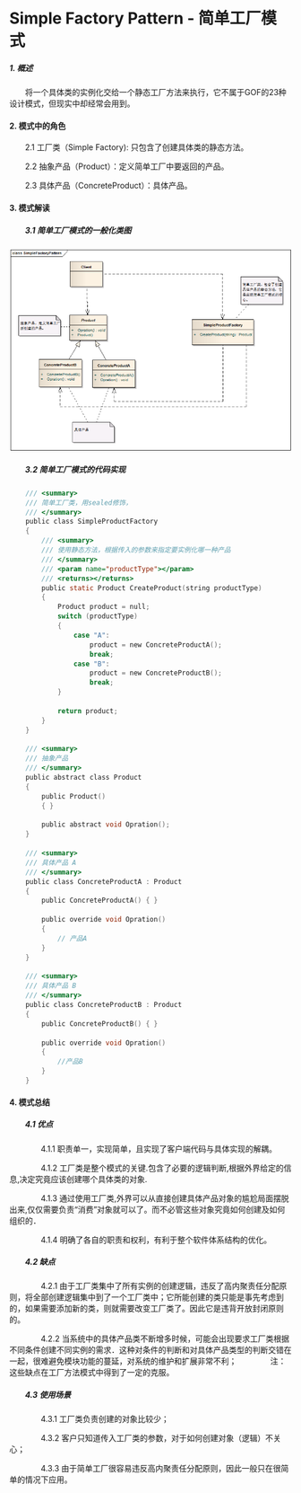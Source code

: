 # Simple Factory Pattern - 简单工厂模式

##### 1. 概述

　　将一个具体类的实例化交给一个静态工厂方法来执行，它不属于GOF的23种设计模式，但现实中却经常会用到。

#### 2. 模式中的角色

　　2.1 工厂类（Simple Factory): 只包含了创建具体类的静态方法。

　　2.2 抽象产品（Product）：定义简单工厂中要返回的产品。

　　2.3 具体产品（ConcreteProduct）：具体产品。

#### 3. 模式解读

##### 　　3.1 简单工厂模式的一般化类图

![](DesignPattern-SimpleFactory.png)

##### 　　3.2 简单工厂模式的代码实现
```c
    /// <summary>
    /// 简单工厂类，用sealed修饰，
    /// </summary>
    public class SimpleProductFactory
    {
        /// <summary>
        /// 使用静态方法，根据传入的参数来指定要实例化哪一种产品
        /// </summary>
        /// <param name="productType"></param>
        /// <returns></returns>
        public static Product CreateProduct(string productType)
        {
            Product product = null;
            switch (productType)
            {
                case "A":
                    product = new ConcreteProductA();
                    break;
                case "B":
                    product = new ConcreteProductB();
                    break;
            }

            return product;
        }
    }

    /// <summary>
    /// 抽象产品
    /// </summary>
    public abstract class Product
    {
        public Product()
        { }

        public abstract void Opration();
    }

    /// <summary>
    /// 具体产品 A
    /// </summary>
    public class ConcreteProductA : Product
    {
        public ConcreteProductA() { }

        public override void Opration()
        {
            // 产品A
        }
    }

    /// <summary>
    /// 具体产品 B
    /// </summary>
    public class ConcreteProductB : Product
    {
        public ConcreteProductB() { }

        public override void Opration()
        {
            //产品B
        }
    }
```

#### 4. 模式总结

##### 　　4.1 优点

　　　　4.1.1 职责单一，实现简单，且实现了客户端代码与具体实现的解耦。

　　　　4.1.2 工厂类是整个模式的关键.包含了必要的逻辑判断,根据外界给定的信息,决定究竟应该创建哪个具体类的对象.

　　　　4.1.3 通过使用工厂类,外界可以从直接创建具体产品对象的尴尬局面摆脱出来,仅仅需要负责“消费”对象就可以了。而不必管这些对象究竟如何创建及如何组织的．

　　　　4.1.4 明确了各自的职责和权利，有利于整个软件体系结构的优化。

##### 　　4.2 缺点

　　　　4.2.1 由于工厂类集中了所有实例的创建逻辑，违反了高内聚责任分配原则，将全部创建逻辑集中到了一个工厂类中；它所能创建的类只能是事先考虑到的，如果需要添加新的类，则就需要改变工厂类了。因此它是违背开放封闭原则的。

　　　　4.2.2 当系统中的具体产品类不断增多时候，可能会出现要求工厂类根据不同条件创建不同实例的需求．这种对条件的判断和对具体产品类型的判断交错在一起，很难避免模块功能的蔓延，对系统的维护和扩展非常不利；
　　　　注：这些缺点在工厂方法模式中得到了一定的克服。

##### 　　4.3 使用场景

　　　　4.3.1 工厂类负责创建的对象比较少；

　　　　4.3.2 客户只知道传入工厂类的参数，对于如何创建对象（逻辑）不关心；

　　　　4.3.3 由于简单工厂很容易违反高内聚责任分配原则，因此一般只在很简单的情况下应用。
